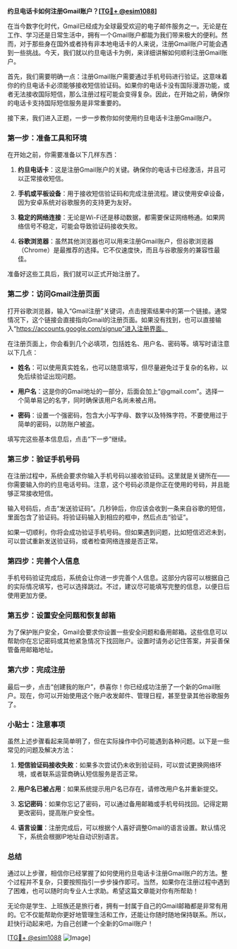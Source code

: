 **约旦电话卡如何注册Gmail账户？[[TG💪+ @esim1088](https://t.me/s/esim1088)]**

在当今数字化时代，Gmail已经成为全球最受欢迎的电子邮件服务之一。无论是在工作、学习还是日常生活中，拥有一个Gmail账户都能为我们带来极大的便利。然而，对于那些身在国外或者持有非本地电话卡的人来说，注册Gmail账户可能会遇到一些挑战。今天，我们就以约旦电话卡为例，来详细讲解如何顺利注册Gmail账户。

首先，我们需要明确一点：注册Gmail账户需要通过手机号码进行验证。这意味着你的约旦电话卡必须能够接收短信验证码。如果你的电话卡没有国际漫游功能，或者无法接收国际短信，那么注册过程可能会变得复杂。因此，在开始之前，确保你的电话卡支持国际短信服务是非常重要的。

接下来，我们进入正题，一步一步教你如何使用约旦电话卡注册Gmail账户。

### 第一步：准备工具和环境

在开始之前，你需要准备以下几样东西：

1. **约旦电话卡**：这是注册Gmail账户的关键。确保你的电话卡已经激活，并且可以正常接收短信。
   
2. **手机或平板设备**：用于接收短信验证码和完成注册流程。建议使用安卓设备，因为安卓系统对谷歌服务的支持更为友好。

3. **稳定的网络连接**：无论是Wi-Fi还是移动数据，都需要保证网络畅通。如果网络信号不稳定，可能会导致验证码接收失败。

4. **谷歌浏览器**：虽然其他浏览器也可以用来注册Gmail账户，但谷歌浏览器（Chrome）是最推荐的选择。它不仅速度快，而且与谷歌服务的兼容性最佳。

准备好这些工具后，我们就可以正式开始注册了。

### 第二步：访问Gmail注册页面

打开谷歌浏览器，输入“Gmail注册”关键词，点击搜索结果中的第一个链接。通常情况下，这个链接会直接指向Gmail的注册页面。如果没有找到，也可以直接输入“https://accounts.google.com/signup”进入注册界面。

在注册页面上，你会看到几个必填项，包括姓名、用户名、密码等。填写时请注意以下几点：

- **姓名**：可以使用真实姓名，也可以随意填写，但尽量避免过于复杂的名称，以免后续验证出现问题。
  
- **用户名**：这是你的Gmail地址的一部分，后面会加上“@gmail.com”。选择一个简单易记的名字，同时确保该用户名尚未被占用。

- **密码**：设置一个强密码，包含大小写字母、数字以及特殊字符。不要使用过于简单的密码，以防账户被盗。

填写完这些基本信息后，点击“下一步”继续。

### 第三步：验证手机号码

在注册过程中，系统会要求你输入手机号码以接收验证码。这里就是关键所在——你需要输入你的约旦电话号码。注意，这个号码必须是你正在使用的号码，并且能够正常接收短信。

输入号码后，点击“发送验证码”。几秒钟后，你应该会收到一条来自谷歌的短信，里面包含了验证码。将验证码输入到相应的框中，然后点击“验证”。

如果一切顺利，你将会成功验证手机号码。但如果遇到问题，比如短信迟迟未到，可以尝试重新发送验证码，或者检查网络连接是否正常。

### 第四步：完善个人信息

手机号码验证完成后，系统会让你进一步完善个人信息。这部分内容可以根据自己的实际情况填写，也可以选择跳过。不过，建议尽可能填写完整的信息，以便日后使用更加方便。

### 第五步：设置安全问题和恢复邮箱

为了保护账户安全，Gmail会要求你设置一些安全问题和备用邮箱。这些信息可以帮助你在忘记密码或其他紧急情况下找回账户。设置时请务必记住答案，并妥善保管备用邮箱地址。

### 第六步：完成注册

最后一步，点击“创建我的账户”，恭喜你！你已经成功注册了一个新的Gmail账户。现在，你可以开始使用这个账户收发邮件、管理日程，甚至登录其他谷歌服务了。

### 小贴士：注意事项

虽然上述步骤看起来简单明了，但在实际操作中仍可能遇到各种问题。以下是一些常见的问题及解决方法：

1. **短信验证码接收失败**：如果多次尝试仍未收到验证码，可以尝试更换网络环境，或者联系运营商确认短信服务是否正常。

2. **用户名已被占用**：如果系统提示用户名已存在，请修改用户名并重新提交。

3. **忘记密码**：如果你忘记了密码，可以通过备用邮箱或手机号码找回。记得定期更改密码，提高账户安全性。

4. **语言设置**：注册完成后，可以根据个人喜好调整Gmail的语言设置。默认情况下，系统会根据IP地址自动识别语言。

### 总结

通过以上步骤，相信你已经掌握了如何使用约旦电话卡注册Gmail账户的方法。整个过程并不复杂，只要按照指引一步步操作即可。当然，如果你在注册过程中遇到了困难，也可以随时向专业人士求助。希望这篇文章能对你有所帮助！

无论你是学生、上班族还是旅行者，拥有一封属于自己的Gmail邮箱都是非常有用的。它不仅能帮助你更好地管理生活和工作，还能让你随时随地保持联系。所以，赶快行动起来吧，为自己创建一个全新的Gmail账户！

[[TG💪+ @esim1088](https://t.me/s/esim1088) ![Image](https://i.postimg.cc/4NQfJmqS/Snipaste-2025-05-13-00-14-12.png)]